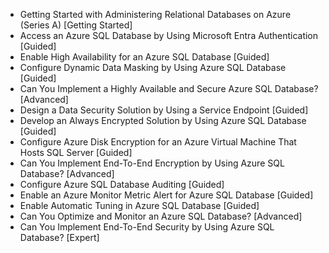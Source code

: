 - Getting Started with Administering Relational Databases on Azure (Series A) [Getting Started]
- Access an Azure SQL Database by Using Microsoft Entra Authentication [Guided]
- Enable High Availability for an Azure SQL Database [Guided]
- Configure Dynamic Data Masking by Using Azure SQL Database [Guided]
- Can You Implement a Highly Available and Secure Azure SQL Database? [Advanced]
- Design a Data Security Solution by Using a Service Endpoint [Guided]
- Develop an Always Encrypted Solution by Using Azure SQL Database [Guided]
- Configure Azure Disk Encryption for an Azure Virtual Machine That Hosts SQL Server [Guided]
- Can You Implement End-To-End Encryption by Using Azure SQL Database? [Advanced]
- Configure Azure SQL Database Auditing [Guided]
- Enable an Azure Monitor Metric Alert for Azure SQL Database [Guided]
- Enable Automatic Tuning in Azure SQL Database [Guided]
- Can You Optimize and Monitor an Azure SQL Database? [Advanced]
- Can You Implement End-To-End Security by Using Azure SQL Database? [Expert]
